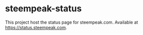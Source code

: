 # steempeak-status
This project host the status page for steempeak.com. Available at https://status.steempeak.com.
